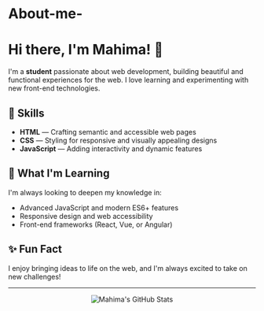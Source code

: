 # About-me-

# Hi there, I'm Mahima! 👋

I'm a **student** passionate about web development, building beautiful and functional experiences for the web. I love learning and experimenting with new front-end technologies.

## 🚀 Skills

- **HTML** — Crafting semantic and accessible web pages
- **CSS** — Styling for responsive and visually appealing designs
- **JavaScript** — Adding interactivity and dynamic features

## 🌱 What I'm Learning

I'm always looking to deepen my knowledge in:
- Advanced JavaScript and modern ES6+ features
- Responsive design and web accessibility
- Front-end frameworks (React, Vue, or Angular)

## ✨ Fun Fact

I enjoy bringing ideas to life on the web, and I'm always excited to take on new challenges!

<!--
If you’d like to collaborate or connect, feel free to reach out!
-->

---

<div align="center">
  <img src="https://github-readme-stats.vercel.app/api?username=Mahima07-code&show_icons=true&theme=dracula" alt="Mahima's GitHub Stats" />
</div>
